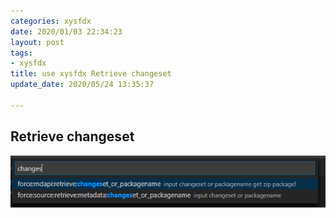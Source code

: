 ```yaml
---
categories: xysfdx
date: 2020/01/03 22:34:23
layout: post
tags:
- xysfdx
title: use xysfdx Retrieve changeset
update_date: 2020/05/24 13:35:37

---
```


## Retrieve changeset

![xysfdx-retrieve-changeset](https://raw.githubusercontent.com/exiahuang/xycode-doc/gh-pages/images/xysfdx-retrieve-changeset.png)